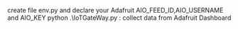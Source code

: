 create file env.py and declare your Adafruit AIO_FEED_ID,AIO_USERNAME and AIO_KEY
python .\IoTGateWay.py : collect data from Adafruit Dashboard
